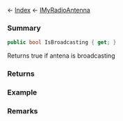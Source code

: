 ← [Index](Api-Index) ← [IMyRadioAntenna](Sandbox.ModAPI.Ingame.IMyRadioAntenna)

### Summary

```csharp
public bool IsBroadcasting { get; }
```

Returns true if antena is broadcasting

### Returns

### Example

### Remarks

